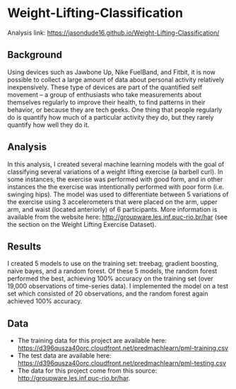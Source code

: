 # Weight-Lifting-Classification
Analysis link: https://jasondude16.github.io/Weight-Lifting-Classification/

## Background
Using devices such as Jawbone Up, Nike FuelBand, and Fitbit, it is now possible to collect a large amount of data about personal activity relatively inexpensively. These type of devices are part of the quantified self movement – a group of enthusiasts who take measurements about themselves regularly to improve their health, to find patterns in their behavior, or because they are tech geeks. One thing that people regularly do is quantify how much of a particular activity they do, but they rarely quantify how well they do it. 

## Analysis 
In this analysis, I created several machine learning models with the goal of classifying several variations of a weight lifting exercise (a barbell curl). In some instances, the exercise was performed with good form, and in other instances the the exercise was intentionally performed with poor form (i.e. swinging hips). The model was used to differentiate between 5 variations of the exercise using 3 accelerometers that were placed on the arm, upper arm, and waist (located anteriorly) of 6 participants. More information is available from the website here: http://groupware.les.inf.puc-rio.br/har (see the section on the Weight Lifting Exercise Dataset).

## Results 
I created 5 models to use on the training set: treebag, gradient boosting, naive bayes, and a random forest. Of these 5 models, the random forest performed the best, achieving 100% accuracy on the training set (over 19,000 observations of time-series data). I implemented the model on a test set which consisted of 20 observations, and the random forest again achieved 100% accuracy.

## Data
* The training data for this project are available here: https://d396qusza40orc.cloudfront.net/predmachlearn/pml-training.csv
* The test data are available here: https://d396qusza40orc.cloudfront.net/predmachlearn/pml-testing.csv
* The data for this project come from this source: http://groupware.les.inf.puc-rio.br/har. 
